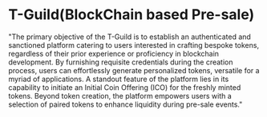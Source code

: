 # <h1>T-Guild(BlockChain based Pre-sale)</h1>
"The primary objective of the T-Guild is to establish an authenticated and sanctioned platform catering to users interested in crafting bespoke tokens, regardless of their prior experience or proficiency in blockchain development. By furnishing requisite credentials during the creation process, users can effortlessly generate personalized tokens, versatile for a myriad of applications. A standout feature of the platform lies in its capability to initiate an Initial Coin Offering (ICO) for the freshly minted tokens. Beyond token creation, the platform empowers users with a selection of paired tokens to enhance liquidity during pre-sale events."